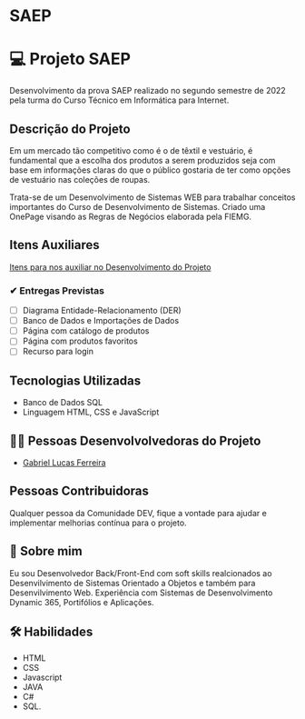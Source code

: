 # SAEP
# 💻 Projeto SAEP

Desenvolvimento da prova SAEP realizado no segundo semestre de 2022 pela turma do Curso Técnico em Informática para Internet.

## Descrição do Projeto

Em um mercado tão competitivo como é o de têxtil e vestuário, é fundamental que a
escolha dos produtos a serem produzidos seja com base em informações claras do
que o público gostaria de ter como opções de vestuário nas coleções de roupas.

Trata-se de um Desenvolvimento de Sistemas WEB para trabalhar conceitos importantes do Curso de Desenvolvimento de Sistemas. 
Criado uma OnePage visando as Regras de Negócios elaborada pela FIEMG. 

## Itens Auxiliares

[Itens para nos auxiliar no Desenvolvimento do Projeto](https://drive.google.com/drive/folders/17CfaQVbPufcfccbQs3-HZMD6CP8mby93?usp=sharing)


### ✔ Entregas Previstas

- [ ]  Diagrama Entidade-Relacionamento (DER)
- [ ]  Banco de Dados e Importações de Dados
- [ ]  Página com catálogo de produtos
- [ ]  Página com produtos favoritos
- [ ]  Recurso para login

## Tecnologias Utilizadas
- Banco de Dados SQL
- Linguagem HTML, CSS e JavaScript


## 🧑‍💻 Pessoas Desenvolvolvedoras do Projeto

- [Gabriel Lucas Ferreira](https://github.com/GabrielLucasF)

## Pessoas Contribuidoras

Qualquer pessoa da Comunidade DEV, fique a vontade para ajudar e implementar melhorias contínua para o projeto. 
## 🚀 Sobre mim
Eu sou Desenvolvedor Back/Front-End com soft skills 
realcionados ao Desenvilvimento de Sistemas Orientado a 
Objetos e também para Desenvilvimento Web. Experiência com 
Sistemas de Desenvolvimento Dynamic 365, Portifólios e 
Aplicações.


## 🛠 Habilidades
- HTML
- CSS
- Javascript
- JAVA
- C#
- SQL.